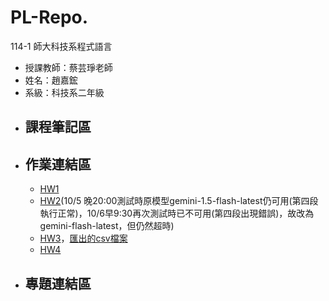# PL-Repo.

114-1 師大科技系程式語言
 - 授課教師：蔡芸琤老師
 - 姓名：趙嘉鋐
 - 系級：科技系二年級
 - 課程筆記區
   ---
 - 作業連結區
   ---
   - [HW1](https://github.com/icecat14159/PL-Repo./blob/main/%E7%A8%8B%E5%BC%8F%E8%AA%9E%E8%A8%80HW01_%E6%97%A5%E5%B8%B8%E6%94%AF%E5%87%BA%E9%80%9F%E7%AE%97%E8%88%87%E5%88%86%E6%94%A4.ipynb)
   - [HW2](https://github.com/icecat14159/PL-Repo./blob/main/%E7%A8%8B%E5%BC%8F%E8%AA%9E%E8%A8%80HW02_%E6%88%90%E7%B8%BE%E4%B8%80%E6%9C%AC%E9%80%9A.ipynb)(10/5 晚20:00測試時原模型gemini-1.5-flash-latest仍可用(第四段執行正常)，10/6早9:30再次測試時已不可用(第四段出現錯誤)，故改為gemini-flash-latest，但仍然超時)
   - [HW3](https://github.com/icecat14159/PL-Repo./blob/main/HW03_%E6%9B%B8%E7%B1%8D%E6%B8%85%E5%96%AE.ipynb)，[匯出的csv檔案](https://github.com/icecat14159/PL-Repo./blob/main/books.csv)
   - [HW4](https://github.com/icecat14159/PL-Repo./blob/main/HW04_%E7%B6%B2%E9%A0%81%E7%88%AC%E8%9F%B2.ipynb)
 - 專題連結區
   ---
